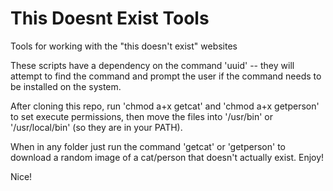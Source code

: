 # This Doesnt Exist Tools
Tools for working with the "this doesn't exist" websites

These scripts have a dependency on the command 'uuid' -- they will attempt to find the command and prompt the user if the command needs to be installed on the system.

After cloning this repo, run 'chmod a+x getcat' and 'chmod a+x getperson' to set execute permissions, then move the files into '/usr/bin' or '/usr/local/bin' (so they are in your PATH).

When in any folder just run the command 'getcat' or 'getperson' to download a random image of a cat/person that doesn't actually exist.
Enjoy!

Nice!

